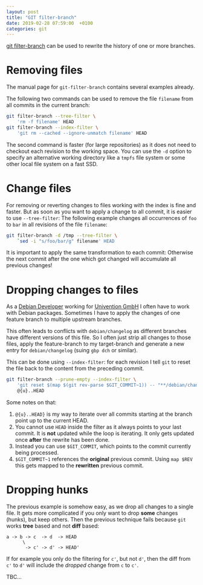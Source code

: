```yaml
---
layout: post
title: "GIT filter-branch"
date: 2019-02-28 07:59:00  +0100
categories: git
---
```


[git filter-branch](https://git-scm.com/docs/git-filter-branch) can be used to rewrite the history of one or more branches.

Removing files
==============
The manual page for `git-filter-branch` contains several examples already.

The following two commands can be used to remove the file `filename` from all commits in the current branch:
```bash
git filter-branch --tree-filter \
	'rm -f filename' HEAD
git filter-branch --index-filter \
	'git rm --cached --ignore-unmatch filename' HEAD
```

The second command is faster (for large repositories) as it does not need to checkout each revision to the working space.
You can use the `-d` option to specify an alternative working directory like a `tmpfs` file system or some other local file system on a fast SSD.

Change files
============
For removing or reverting changes to files working with the index is fine and faster.
But as soon as you want to apply a change to all commit, it is easier to use `--tree-filter`:
The following example changes all occurrences of `foo` to `bar` in all revisions of the file `filename`:

```bash
git filter-branch -d /tmp --tree-filter \
	`sed -i "s/foo/bar/g" filename' HEAD
```

It is important to apply the same transformation to each commit:
Otherwise the next commit after the one which got changed will accumulate all previous changes!

Dropping changes to files
=========================
As a [Debian Developer](https://www.debian.org) working for [Univention GmbH](https://www.univention.de/) I often have to work with Debian packages.
Sometimes I have to apply the changes of one feature branch to multiple upstream branches.

This often leads to conflicts with `debian/changelog` as different branches have different versions of this file.
So I often just strip all changes to those files, apply the feature-branch to my target-branch and generate a new entry for `debian/changelog` (suing `gbp dch` or similar).

This can be done using `--index-filter`:
for each revision I tell `git` to reset the file back to the content from the preceding commit.

```bash
git filter-branch --prune-empty --index-filter \
	'git reset $(map $(git rev-parse $GIT_COMMIT~1)) -- "**/debian/changelog"' \
	@{u}..HEAD
```

Some notes on that:

1. `@{u}..HEAD}` is my way to iterate over all commits starting at the branch point up to the current HEAD.
2. You cannot use `HEAD` inside the filter as it always points to your last commit.
   It is **not** updated while the loop is iterating.
   It only gets updated once **after** the rewrite has been done.
3. Instead you can use `$GIT_COMMIT`, which points to the commit currently being processed.
4. `$GIT_COMMIT~1` references the **original** previous commit.
   Using `map $REV` this gets mapped to the **rewritten** previous commit.

Dropping hunks
==============
The previous example is somehow easy, as we drop all changes to a single file.
It gets more complicated if you only want to drop **some** changes (hunks), but keep others.
Then the previous technique fails because `git` works **tree** based and not **diff** based:

    a -> b -> c  -> d  -> HEAD
          \
           -> c' -> d' -> HEAD'

If for example you only do the filtering for `c'`, but not `d'`, then the diff from `c'` to `d'` will include the *dropped* change from `c` to `c'`.

TBC...
